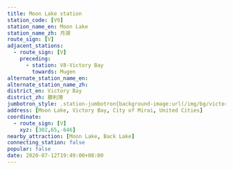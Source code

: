 ```yaml
---
title: Moon Lake station
station_code: [V9]
station_name_en: Moon Lake
station_name_zh: 月湖
route_sign: [V]
adjacent_stations:
  - route_sign: [V]
    preceding:
      - station: V8-Victory Bay
        towards: Mugen
alternate_station_name_en: 
alternate_station_name_zh: 
district_en: Victory Bay
district_zh: 勝利灣
jumbotron_style: .station-jumbotron{background-image:url(/img/bg/victoryline.png);background-repeat:no-repeat;background-size:50% 10px;background-position:left 130px}
address: [Moon Lake, Victory Bay, City of Mirai, United Cities]
coordinate:
  - route_sign: [V]
    xyz: [302,65,-646]
nearby_attraction: [Moon Lake, Back Lake]
connecting_station: false
popular: false
date: 2020-07-12T19:49:00+08:00
---
```


